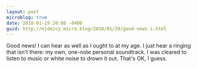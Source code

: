 ```yaml
---
layout: post
microblog: true
date: 2018-01-19 20:08 -0400
guid: http://mjdescy.micro.blog/2018/01/20/good-news-i.html
---
```

Good news! I can hear as well as I ought to at my age. I just hear a ringing that isn't there: my own, one-note personal soundtrack. I was cleared to listen to music or white noise to drown it out. That's OK, I guess.
